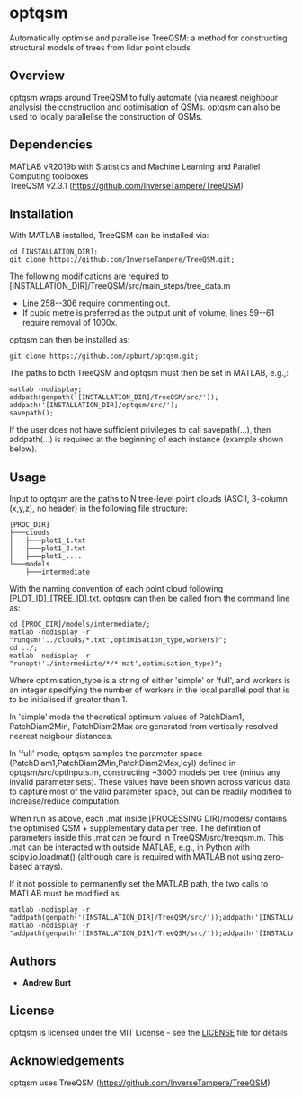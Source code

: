 # optqsm

Automatically optimise and parallelise TreeQSM: a method for constructing structural models of trees from lidar point clouds

## Overview

optqsm wraps around TreeQSM to fully automate (via nearest neighbour analysis) the construction and optimisation of QSMs.
optqsm can also be used to locally parallelise the construction of QSMs. 

## Dependencies

MATLAB vR2019b with Statistics and Machine Learning and Parallel Computing toolboxes <br />
TreeQSM v2.3.1 (https://github.com/InverseTampere/TreeQSM)

## Installation

With MATLAB installed, TreeQSM can be installed via: 

```
cd [INSTALLATION_DIR];
git clone https://github.com/InverseTampere/TreeQSM.git;
```

The following modifications are required to [INSTALLATION_DIR]/TreeQSM/src/main_steps/tree_data.m
* Line 258--306 require commenting out.
* If cubic metre is preferred as the output unit of volume, lines 59--61 require removal of 1000x.

optqsm can then be installed as:

```
git clone https://github.com/apburt/optqsm.git;
```

The paths to both TreeQSM and optqsm must then be set in MATLAB, e.g.,:

```
matlab -nodisplay;
addpath(genpath('[INSTALLATION_DIR]/TreeQSM/src/'));
addpath('[INSTALLATION_DIR]/optqsm/src/');
savepath();
```

If the user does not have sufficient privileges to call savepath(...), then addpath(...) is required at the beginning of each instance (example shown below).

## Usage

Input to optqsm are the paths to N tree-level point clouds (ASCII, 3-column (x,y,z), no header) in the following file structure:

```
[PROC_DIR]
├───clouds
│   ├───plot1_1.txt
│   ├───plot1_2.txt
│   ├───plot1_....
└───models
    ├───intermediate
```

With the naming convention of each point cloud following [PLOT_ID]_[TREE_ID].txt.
optqsm can then be called from the command line as:

```
cd [PROC_DIR]/models/intermediate/;
matlab -nodisplay -r "runqsm('../clouds/*.txt',optimisation_type,workers)";
cd ../;
matlab -nodisplay -r "runopt('./intermediate/*/*.mat',optimisation_type)";
```

Where optimisation_type is a string of either 'simple' or 'full', and workers is an integer specifying the number of workers in the local parallel pool that is to be initialised if greater than 1.

In 'simple' mode the theoretical optimum values of PatchDiam1, PatchDiam2Min, PatchDiam2Max are generated from vertically-resolved nearest neigbour distances.

In 'full' mode, optqsm samples the parameter space (PatchDiam1,PatchDiam2Min,PatchDiam2Max,lcyl) defined in optqsm/src/optInputs.m, constructing ~3000 models per tree (minus any invalid parameter sets).
These values have been shown across various data to capture most of the valid parameter space, but can be readily modified to increase/reduce computation.

When run as above, each .mat inside [PROCESSING DIR]/models/ contains the optimised QSM + supplementary data per tree.
The definition of parameters inside this .mat can be found in TreeQSM/src/treeqsm.m.
This .mat can be interacted with outside MATLAB, e.g., in Python with scipy.io.loadmat() (although care is required with MATLAB not using zero-based arrays).

If it not possible to permanently set the MATLAB path, the two calls to MATLAB must be modified as:

```
matlab -nodisplay -r "addpath(genpath('[INSTALLATION_DIR]/TreeQSM/src/'));addpath('[INSTALLATION_DIR]/optqsm/src/');runqsm('../clouds/*.txt',workers)";
matlab -nodisplay -r "addpath(genpath('[INSTALLATION_DIR]/TreeQSM/src/'));addpath('[INSTALLATION_DIR]/optqsm/src/');runopt('./intermediate/*/*.mat')";
```

## Authors

* **Andrew Burt**

## License

optqsm is licensed under the MIT License - see the [LICENSE](LICENSE) file for details 

## Acknowledgements

optqsm uses TreeQSM (https://github.com/InverseTampere/TreeQSM)
